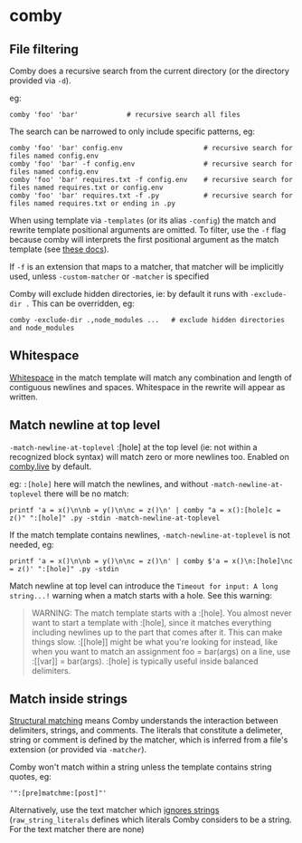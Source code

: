 # comby

## File filtering

Comby does a recursive search from the current directory (or the directory provided via `-d`).

eg:

```
comby 'foo' 'bar'            # recursive search all files
```

The search can be narrowed to only include specific patterns, eg:

```
comby 'foo' 'bar' config.env                    # recursive search for files named config.env
comby 'foo' 'bar' -f config.env                 # recursive search for files named config.env
comby 'foo' 'bar' requires.txt -f config.env    # recursive search for files named requires.txt or config.env
comby 'foo' 'bar' requires.txt -f .py           # recursive search for files named requires.txt or ending in .py
```

When using template via `-templates` (or its alias `-config`) the match and rewrite template positional arguments are omitted. To filter, use the `-f` flag because comby will interprets the first positional argument as the match template (see [these docs](https://comby.dev/docs/configuration#running)).

If `-f` is an extension that maps to a matcher, that matcher will be implicitly used, unless `-custom-matcher` or `-matcher` is specified

Comby will exclude hidden directories, ie: by default it runs with `-exclude-dir .` This can be overridden, eg:

```
comby -exclude-dir .,node_modules ...   # exclude hidden directories and node_modules
```

## Whitespace

[Whitespace](https://comby.dev/docs/basic-usage#about-whitespace) in the match template will match any combination and length of contiguous newlines and spaces.
Whitespace in the rewrite will appear as written.

## Match newline at top level

`-match-newline-at-toplevel` :[hole] at the top level (ie: not within a recognized block syntax) will match zero or more newlines too. Enabled on [comby.live](https://comby.live) by default.

eg: `:[hole]` here will match the newlines, and without `-match-newline-at-toplevel` there will be no match:

```
printf 'a = x()\n\nb = y()\n\nc = z()\n' | comby "a = x():[hole]c = z()" ":[hole]" .py -stdin -match-newline-at-toplevel
```

If the match template contains newlines, `-match-newline-at-toplevel` is not needed, eg:

```
printf 'a = x()\n\nb = y()\n\nc = z()\n' | comby $'a = x()\n:[hole]\nc = z()' ":[hole]" .py -stdin
```

Match newline at top level can introduce the `Timeout for input: A long string...!` warning when a match starts with a hole. See this warning:

> WARNING: The match template starts with a :[hole]. You almost never want to start a template with :[hole], since it matches everything including newlines up to the part that comes after it. This can make things slow. :[[hole]] might be what you're looking for instead, like when you want to match an assignment foo = bar(args) on a line, use :[[var]] = bar(args). :[hole] is typically useful inside balanced delimiters.

## Match inside strings

[Structural matching](https://comby.dev/docs/basic-usage#structural-matching) means Comby understands the interaction between delimiters, strings, and comments. The literals that constitute a delimeter, string or comment is defined by the matcher, which is inferred from a file's extension (or provided via `-matcher`).

Comby won't match within a string unless the template contains string quotes, eg:

```
'":[pre]matchme:[post]"'
```

Alternatively, use the text matcher which [ignores strings](https://github.com/comby-tools/comby/blob/a36c63fb1e686adaff3e90aed00e88404f8cda78/lib/kernel/matchers/languages.ml#L15) (`raw_string_literals` defines which literals Comby considers to be a string. For the text matcher there are none)
